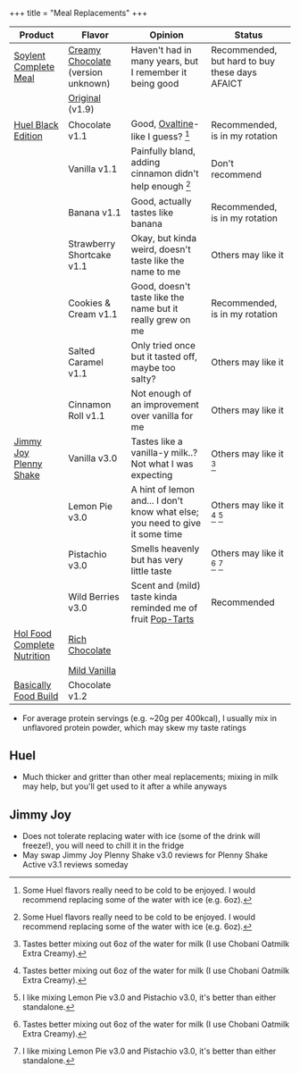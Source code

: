 +++
title = "Meal Replacements"
+++

<!-- todo: evaluate accessibility impact of this -->
| Product | Flavor | Opinion | Status |
| - | - | - | - |
| [Soylent Complete Meal](https://soylent.com/collections/meal-replacements) | [Creamy Chocolate](https://soylent.com/products/powder-cacao) (version unknown) | Haven't had in many years, but I remember it being good | Recommended, but hard to buy these days AFAICT |
| | [Original](https://soylent.com/products/powder-original) (v1.9) | | |
| [Huel Black Edition](https://huel.com/products/huel-black-edition) | Chocolate v1.1 | Good, [Ovaltine](https://en.wikipedia.org/wiki/Ovaltine)-like I guess? [^huel-ice] | Recommended, is in my rotation |
| | Vanilla v1.1 | Painfully bland, adding cinnamon didn't help enough [^huel-ice] | Don't recommend |
| | Banana v1.1 | Good, actually tastes like banana | Recommended, is in my rotation |
| | Strawberry Shortcake v1.1 | Okay, but kinda weird, doesn't taste like the name to me | Others may like it |
| | Cookies & Cream v1.1 | Good, doesn't taste like the name but it really grew on me | Recommended, is in my rotation |
| | Salted Caramel v1.1 | Only tried once but it tasted off, maybe too salty? | Others may like it |
| | Cinnamon Roll v1.1 | Not enough of an improvement over vanilla for me | Others may like it |
| [Jimmy Joy Plenny Shake](https://us.jimmyjoy.com/products/plenny-shake) | Vanilla v3.0 | Tastes like a vanilla-y milk..? Not what I was expecting | Others may like it [^oatmilk] |
| | Lemon Pie v3.0 | A hint of lemon and... I don't know what else; you need to give it some time  | Others may like it [^oatmilk] [^lemon-pistachio] |
| | Pistachio v3.0 | Smells heavenly but has very little taste | Others may like it [^oatmilk] [^lemon-pistachio] |
| | Wild Berries v3.0 | Scent and (mild) taste kinda reminded me of fruit [Pop-Tarts](https://en.wikipedia.org/wiki/Pop-Tarts) | Recommended |
| [Hol Food Complete Nutrition](https://holfood.com/collections/meal-replacement) | [Rich Chocolate](https://holfood.com/collections/meal-replacement/products/hol-food-original) | | |
| | [Mild Vanilla](https://holfood.com/collections/meal-replacement/products/hol-food-complete-nutrition-mild-vanilla-flavour-2-8-kg) | | |
| [Basically Food Build](https://basicallyfood.com/products/build) | Chocolate v1.2 | | |

- For average protein servings (e.g. ~20g per 400kcal), I usually mix in unflavored protein powder, which may skew my taste ratings

## Huel

- Much thicker and gritter than other meal replacements; mixing in milk may help, but you'll get used to it after a while anyways

## Jimmy Joy

- Does not tolerate replacing water with ice (some of the drink will freeze!), you will need to chill it in the fridge
- May swap Jimmy Joy Plenny Shake v3.0 reviews for Plenny Shake Active v3.1 reviews someday

[^lemon-pistachio]: I like mixing Lemon Pie v3.0 and Pistachio v3.0, it's better than either standalone.

[^oatmilk]: Tastes better mixing out 6oz of the water for milk (I use Chobani Oatmilk Extra Creamy).

[^huel-ice]: Some Huel flavors really need to be cold to be enjoyed. I would recommend replacing some of the water with ice (e.g. 6oz).
